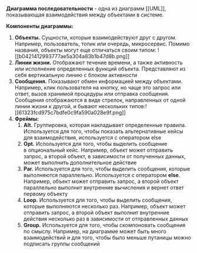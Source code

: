 **Диаграмма последовательности** - одна из диаграмм [[UML]], показывающая взаимодействия между объектами в системе. 

**Компоненты диаграммы:**
1) **Объекты.** Cущности, которые взаимодействуют друг с другом. Например, пользователь, топик или очередь, микросервис. Помимо названия, объекты могут еще отличаться своим типом:
	![[b0421412993777ae5a304a83b1b47d8b.png]]
2) **Линии жизни.** Отображают течение времени, а также активность или исполнение определенных функций объекта. Представляют из себя вертикальную линию с блоком активности
3) **Сообщения.** Показывают обмен информацией между объектами. Например, клик пользователя на кнопку, но чаще это запрос или ответ, вызов хранимой процедуры или отправка сообщения. Сообщения отображаются в виде стрелок, направленных от одной линии жизни к другой, и бывают нескольких типов:![[61323fcd975c7bdfe0c9fa590a028e9f.png]]
4) **Фреймы:**
	1) **Alt.** Группировка, которая накладывает определенные правила. Используется для того, чтобы показать альтернативные кейсы для взаимодействия, используется с оператором else
	2) **Opt.** Используется для того, чтобы выделить сообщение в опциональный кейс. Например, объект может отправить запрос, а второй объект, в зависимости от полученных данных, может выполнить дополнительное действие
	3) **Par.** Используется для того, чтобы выделить сообщения, которые выполняются параллельно. Используется с оператором **else**. Например, объект может отправить запрос, а второй объект параллельно выполнит внутренние вычисления и вернет ответ первому объекту
	4) **Loop.** Используется для того, чтобы выделить сообщения, которые выполняются несколько раз. Например, объект может отправить запрос, а второй объект выполнит внутренние действия несколько раз в зависимости от отправленных данных
	5) **Group.** Используется для того, чтобы скомпоновать сообщения по смыслу. Например, на диаграмме может быть много взаимодействий и для того, чтобы было меньше путаницы можно подписать группы сообщений